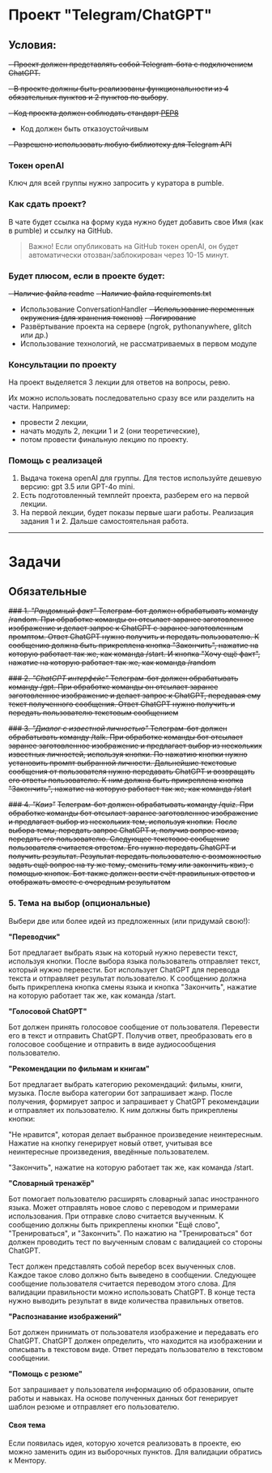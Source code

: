 # Проект "Telegram/ChatGPT"

## Условия:
~~- Проект должен представлять собой Telegram-бота с подключением ChatGPT.~~

~~- В проекте должны быть реализованы функциональности из 4 обязательных пунктов и 2 пунктов по выбору~~.

~~- Код проекта должен соблюдать стандарт [PEP8](https://peps.python.org/pep-0008/)~~

- Код должен быть отказоустойчивым

~~- Разрешено использовать любую библиотеку для Telegram API~~

### Токен openAI
Ключ для всей группы нужно запросить у куратора в pumble.

### Как сдать проект?
В чате будет ссылка на форму куда нужно будет добавить свое Имя (как в pumble) и ссылку на GitHub.
> Важно! Если опубликовать на GitHub токен openAI, он будет автоматически отозван/заблокирован через 10-15 минут. 

### Будет плюсом, если в проекте будет:

~~- Наличие файла readme~~
~~- Наличие файла requirements.txt~~
- Использование ConversationHandler
~~- Использование переменных окружения (для хранения токенов)~~
~~- Логирование~~
- Развёртывание проекта на сервере (ngrok, pythonanywhere, glitch или др.)
- Использование технологий, не рассматриваемых в первом модуле


### Консультации по проекту
На проект выделяется 3 лекции для ответов на вопросы, ревю.

Их можно использовать последовательно сразу все или разделить на части. 
Например: 
- провести 2 лекции, 
- начать модуль 2, лекции 1 и 2 (они теоретические),
- потом провести финальную лекцию по проекту. 

### Помощь с реализацей 
1. Выдача токена openAI для группы. Для тестов используйте дешевую версию: gpt 3.5 или GPT-4o mini. 
2. Есть подготовленный темплейт проекта, разберем его на первой лекции. 
3. На первой лекции, будет показы первые шаги работы. Реализация задания 1 и 2. Дальше самостоятельная работа.

---


# Задачи 
## Обязательные

~~### 1. *"Рандомный факт"*
Телеграм-бот должен обрабатывать команду /random.
При обработке команды он отсылает заранее заготовленное изображение
и делает запрос к ChatGPT с заранее заготовленным промптом.
Ответ ChatGPT нужно получить и передать пользователю.
К сообщению должна быть прикреплена кнопка "Закончить", нажатие на которую
работает так же, как команда /start.
И кнопка "Хочу ещё факт", нажатие на которую
работает так же, как команда /random~~


~~### 2. *"ChatGPT интерфейс"*
Телеграм-бот должен обрабатывать команду /gpt.
При обработке команды он отсылает заранее заготовленное изображение
и делает запрос к ChatGPT, передавая ему
текст полученного сообщения. Ответ ChatGPT нужно получить и
передать пользователю текстовым сообщением~~


~~### 3. *"Диалог с известной личностью"*
Телеграм-бот должен обрабатывать команду /talk.
При обработке команды бот отсылает заранее заготовленное изображение и
предлагает выбор из нескольких известных личностей,
используя кнопки. По нажатию кнопки нужно установить промпт выбранной личности.
Дальнейшие текстовые сообщения от пользователя нужно передавать ChatGPT и
возвращать его ответы пользователю.
К ним должна быть прикреплена кнопка "Закончить", нажатие на которую
работает так же, как команда /start~~


~~### 4. *"Квиз"*~~
~~Телеграм-бот должен обрабатывать команду /quiz.
При обработке команды бот отсылает заранее заготовленное изображение
и предлагает выбор из нескольких тем, используя кнопки.~~
~~После выбора темы, передать запрос ChatGPT и, получив вопрос квиза, передать его
пользователю. Следующее текстовое сообщение пользователя считается ответом.
Его нужно передать ChatGPT и получить результат. Результат передать пользователю
с возможностью задать ещё вопрос на ту же тему, сменить тему или закончить квиз, с помощью кнопок.
Бот также должен вести счёт правильных ответов и
отображать вместе с очередным результатом~~


### 5. **Тема на выбор** (опциональные)
Выбери две или более идей из предложенных (или придумай свою!):

**"Переводчик"**

Бот предлагает выбрать язык на который нужно перевести текст, используя кнопки.
После выбора языка пользователь отправляет текст, который нужно перевести.
Бот использует ChatGPT для перевода текста и отправляет результат пользователю.
К сообщению должна быть прикреплена кнопка смены языка и кнопка "Закончить", нажатие на которую
работает так же, как команда /start.


**"Голосовой ChatGPT"**

Бот должен принять голосовое сообщение от пользователя. Перевести его в текст 
и отправить ChatGPT. Получив ответ, преобразовать его в голосовое сообщение и
отправить в виде аудиосообщения пользователю.


**"Рекомендации по фильмам и книгам"**

Бот предлагает выбрать категорию рекомендаций: фильмы, книги, музыка.
После выбора категории бот запрашивает жанр.
После получения, формирует запрос и запрашивает у ChatGPT рекомендации 
и отправляет их пользователю.
К ним должны быть прикреплены кнопки:

"Не нравится", которая делает выбранное произведение неинтересным. Нажатие на
кнопку генерирует новый ответ, учитывая все неинтересные произведения, введённые пользователем.

"Закончить", нажатие на которую работает так же, как команда /start.


**"Словарный тренажёр"**

Бот помогает пользователю расширять словарный запас иностранного языка.
Может отправлять новое слово с переводом и примерами использования.
При отправке слово считается выученным. К сообщению должны быть прикреплены
кнопки "Ещё слово", "Тренироваться", и "Закончить".
По нажатию на "Тренироваться" бот должен проводить тест по выученным словам 
с валидацией со стороны ChatGPT.

Тест должен представлять собой перебор всех выученных слов. Каждое такое слово
должно быть выведено в сообщении. Следующее сообщение пользователя считается 
переводом этого слова. Для валидации правильности можно использовать ChatGPT.
В конце теста нужно выводить результат в виде количества правильных ответов.


**"Распознавание изображений"**

Бот должен принимать от пользователя изображение и передавать его ChatGPT.
ChatGPT должен определить, что находится на изображении и описывать в текстовом виде.
Ответ передать пользователю в текстовом сообщении.


**"Помощь с резюме"**

Бот запрашивает у пользователя информацию об образовании, опыте работы и навыках.
На основе полученных данных бот генерирует шаблон резюме и отправляет его пользователю.


#### Своя тема

Если появилась идея, которую хочется реализовать в проекте, ею можно заменить
один из выборочных пунктов. Для валидации обратись к Ментору.